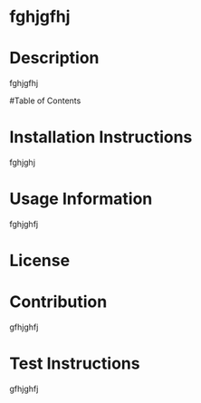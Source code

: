 # fghjgfhj




# Description
fghjgfhj

#Table of Contents

# Installation Instructions
fghjghj

# Usage Information
fghjghfj

# License


# Contribution 
gfhjghfj

# Test Instructions
gfhjghfj

